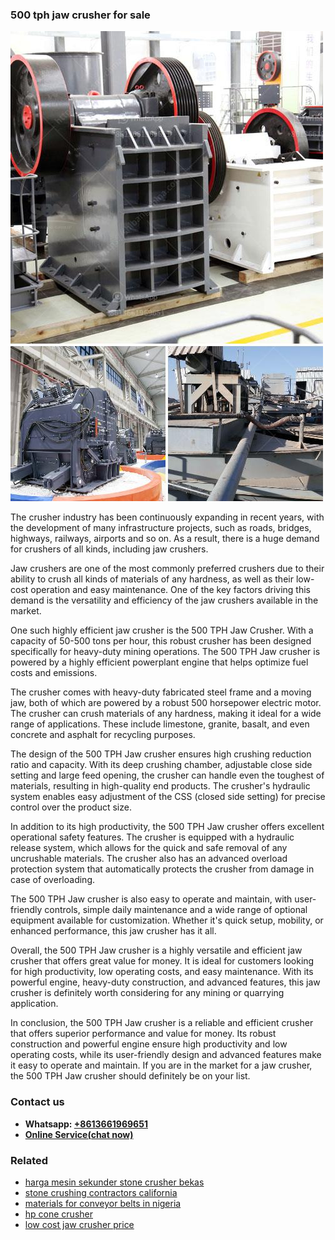 <h3>500 tph jaw crusher for sale</h3><img src='1708497187.jpg' alt=''><p>The crusher industry has been continuously expanding in recent years, with the development of many infrastructure projects, such as roads, bridges, highways, railways, airports and so on. As a result, there is a huge demand for crushers of all kinds, including jaw crushers.</p><p>Jaw crushers are one of the most commonly preferred crushers due to their ability to crush all kinds of materials of any hardness, as well as their low-cost operation and easy maintenance. One of the key factors driving this demand is the versatility and efficiency of the jaw crushers available in the market.</p><p>One such highly efficient jaw crusher is the 500 TPH Jaw Crusher. With a capacity of 50-500 tons per hour, this robust crusher has been designed specifically for heavy-duty mining operations. The 500 TPH Jaw crusher is powered by a highly efficient powerplant engine that helps optimize fuel costs and emissions.</p><p>The crusher comes with heavy-duty fabricated steel frame and a moving jaw, both of which are powered by a robust 500 horsepower electric motor. The crusher can crush materials of any hardness, making it ideal for a wide range of applications. These include limestone, granite, basalt, and even concrete and asphalt for recycling purposes.</p><p>The design of the 500 TPH Jaw crusher ensures high crushing reduction ratio and capacity. With its deep crushing chamber, adjustable close side setting and large feed opening, the crusher can handle even the toughest of materials, resulting in high-quality end products. The crusher's hydraulic system enables easy adjustment of the CSS (closed side setting) for precise control over the product size.</p><p>In addition to its high productivity, the 500 TPH Jaw crusher offers excellent operational safety features. The crusher is equipped with a hydraulic release system, which allows for the quick and safe removal of any uncrushable materials. The crusher also has an advanced overload protection system that automatically protects the crusher from damage in case of overloading.</p><p>The 500 TPH Jaw crusher is also easy to operate and maintain, with user-friendly controls, simple daily maintenance and a wide range of optional equipment available for customization. Whether it's quick setup, mobility, or enhanced performance, this jaw crusher has it all.</p><p>Overall, the 500 TPH Jaw crusher is a highly versatile and efficient jaw crusher that offers great value for money. It is ideal for customers looking for high productivity, low operating costs, and easy maintenance. With its powerful engine, heavy-duty construction, and advanced features, this jaw crusher is definitely worth considering for any mining or quarrying application.</p><p>In conclusion, the 500 TPH Jaw crusher is a reliable and efficient crusher that offers superior performance and value for money. Its robust construction and powerful engine ensure high productivity and low operating costs, while its user-friendly design and advanced features make it easy to operate and maintain. If you are in the market for a jaw crusher, the 500 TPH Jaw crusher should definitely be on your list.</p><h3>Contact us</h3><ul><li><strong>Whatsapp:&nbsp;<a href="https://wa.me/8613661969651">+8613661969651</a></strong></li><li><a href="https://swt.shibang-china.com/?git&amp;zhl&amp;500 tph jaw crusher for sale"><strong>Online Service(chat now)</strong></a></li></ul><h3>Related</h3><ul><li><a href='harga mesin sekunder stone crusher bekas.md'>harga mesin sekunder stone crusher bekas</a></li><li><a href='stone crushing contractors california.md'>stone crushing contractors california</a></li><li><a href='materials for conveyor belts in nigeria.md'>materials for conveyor belts in nigeria</a></li><li><a href='hp cone crusher.md'>hp cone crusher</a></li><li><a href='low cost jaw crusher price.md'>low cost jaw crusher price</a></li></ul>